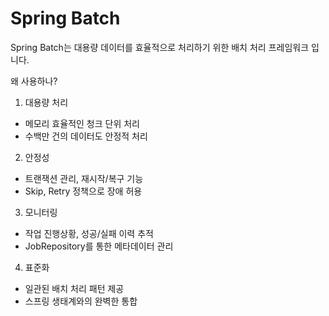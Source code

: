# Spring Batch

Spring Batch는 대용량 데이터를 효율적으로 처리하기 위한 배치 처리 프레임워크 입니다.

왜 사용하나?
1. 대용량 처리
- 메모리 효율적인 청크 단위 처리
- 수백만 건의 데이터도 안정적 처리

2. 안정성
- 트랜잭션 관리, 재시작/복구 기능
- Skip, Retry 정책으로 장애 허용

3. 모니터링
- 작업 진행상황, 성공/실패 이력 추적
- JobRepository를 통한 메타데이터 관리

4. 표준화
- 일관된 배치 처리 패턴 제공
- 스프링 생태계와의 완벽한 통합
